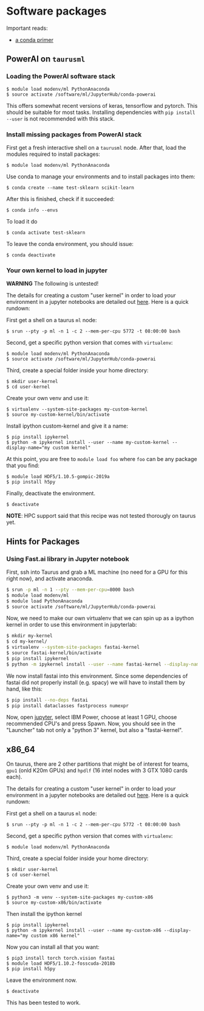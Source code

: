 # Software packages

Important reads:

- [a conda primer](https://towardsdatascience.com/a-guide-to-conda-environments-bc6180fc533)

## PowerAI on `taurusml`

### Loading the PowerAI software stack

```
$ module load modenv/ml PythonAnaconda
$ source activate /software/ml/JupyterHub/conda-powerai 
```

This offers somewhat recent versions of keras, tensorflow and pytorch. This should be suitable for most tasks. Installing dependencies with `pip install --user` is not recommended with this stack.


### Install missing packages from PowerAI stack

First get a fresh interactive shell on a `taurusml` node. After that, load the modules required to install packages:

``` shell
$ module load modenv/ml PythonAnaconda
```

Use conda to manage your environments and to install packages into them:

```
$ conda create --name test-sklearn scikit-learn
```

After this is finished, check if it succeeded:

```
$ conda info --envs
```

To load it do

```
$ conda activate test-sklearn
```

To leave the conda environment, you should issue:

```
$ conda deactivate
```

### Your own kernel to load in jupyter

**WARNING** The following is untested!

The details for creating a custom "user kernel" in order to load *your* environment in a jupyter notebooks are detailed out [here](https://doc.zih.tu-dresden.de/hpc-wiki/bin/view/Compendium/JupyterHub). Here is a quick rundown:

First get a shell on a taurus `ml` node:

``` shell
$ srun --pty -p ml -n 1 -c 2 --mem-per-cpu 5772 -t 08:00:00 bash
```

Second, get a specific python version that comes with `virtualenv`:

``` shell
$ module load modenv/ml PythonAnaconda
$ source activate /software/ml/JupyterHub/conda-powerai 
```

Third, create a special folder inside your home directory:

``` shell
$ mkdir user-kernel
$ cd user-kernel
```

Create your own venv and use it:

``` shell
$ virtualenv --system-site-packages my-custom-kernel
$ source my-custom-kernel/bin/activate
```

Install ipython custom-kernel and give it a name:

``` shell
$ pip install ipykernel
$ python -m ipykernel install --user --name my-custom-kernel --display-name="my custom kernel"
```

At this point, you are free to `module load foo` where `foo` can be any package that you find:

``` shell
$ module load HDF5/1.10.5-gompic-2019a
$ pip install h5py
```

Finally, deactivate the environment.

``` shell
$ deactivate
```

**NOTE**: HPC support said that this recipe was not tested thorougly on taurus yet.


## Hints for Packages

### Using Fast.ai library in Jupyter notebook

First, ssh into Taurus and grab a ML machine (no need for a GPU for this right now), and activate anaconda.

``` bash
$ srun -p ml -n 1 --pty --mem-per-cpu=8000 bash
$ module load modenv/ml
$ module load PythonAnaconda
$ source activate /software/ml/JupyterHub/conda-powerai
```
Now, we need to make our own virtualenv that we can spin up as a ipython kernel in order to use this environment in jupyterlab:

``` bash
$ mkdir my-kernel
$ cd my-kernel/
$ virtualenv --system-site-packages fastai-kernel
$ source fastai-kernel/bin/activate
$ pip install ipykernel
$ python -m ipykernel install --user --name fastai-kernel --display-name="fastai-kernel"
```

We now install fastai into this environment. Since some dependencies of fastai did not properly install (e.g. spacy) we will have to install them by hand, like this:

``` bash
$ pip install --no-deps fastai
$ pip install dataclasses fastprocess numexpr
```

Now, open [jupyter](https://taurus.hrsk.tu-dresden.de/jupyter), select IBM Power, choose at least 1 GPU, choose recommended CPU's and press Spawn. Now, you should see in the "Launcher" tab not only a "python 3" kernel, but also a "fastai-kernel".


## x86_64



On taurus, there are 2 other partitions that might be of interest for teams, `gpu1` (onld K20m GPUs) and `hpdlf` (16 intel nodes with 3 GTX 1080 cards each).

The details for creating a custom "user kernel" in order to load *your* environment in a jupyter notebooks are detailed out [here](https://doc.zih.tu-dresden.de/hpc-wiki/bin/view/Compendium/JupyterHub). Here is a quick rundown:

First get a shell on a taurus `ml` node:

``` shell
$ srun --pty -p ml -n 1 -c 2 --mem-per-cpu 5772 -t 08:00:00 bash
```

Second, get a specific python version that comes with `virtualenv`:

``` shell
$ module load modenv/ml PythonAnaconda
```

Third, create a special folder inside your home directory:

``` shell
$ mkdir user-kernel
$ cd user-kernel
```

Create your own venv and use it:

``` shell
$ python3 -m venv --system-site-packages my-custom-x86
$ source my-custom-x86/bin/activate
```

Then install the ipython kernel

``` shell
$ pip install ipykernel
$ python -m ipykernel install --user --name my-custom-x86 --display-name="my custom x86 kernel"
```

Now you can install all that you want:

```
$ pip3 install torch torch.vision fastai
$ module load HDF5/1.10.2-fosscuda-2018b
$ pip install h5py
```

Leave the environment now.

```
$ deactivate
```

This has been tested to work.

